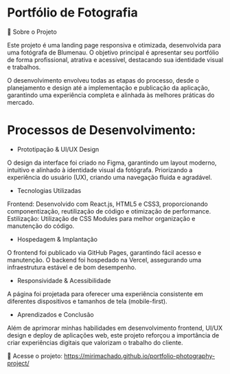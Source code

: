 

# Portfólio de Fotografia

📌 Sobre o Projeto

Este projeto é uma landing page responsiva e otimizada, desenvolvida para uma fotógrafa de Blumenau. O objetivo principal é 
apresentar seu portfólio de forma profissional, atrativa e acessível, destacando sua identidade visual e trabalhos.

O desenvolvimento envolveu todas as etapas do processo, desde o planejamento e design até a implementação e publicação 
da aplicação, garantindo uma experiência completa e alinhada às melhores práticas do mercado.
# Processos de Desenvolvimento:

- Prototipação & UI/UX Design

O design da interface foi criado no Figma, garantindo um layout moderno, intuitivo e alinhado à identidade visual da fotógrafa.
Priorizando a experiência do usuário (UX), criando uma navegação fluida e agradável.

- Tecnologias Utilizadas

Frontend: Desenvolvido com React.js, HTML5 e CSS3, proporcionando componentização, reutilização de código e otimização de performance.
Estilização: Utilização de CSS Modules para melhor organização e manutenção do código.

- Hospedagem & Implantação

O frontend foi publicado via GitHub Pages, garantindo fácil acesso e manutenção.
O backend foi hospedado na Vercel, assegurando uma infraestrutura estável e de bom desempenho.

- Responsividade & Acessibilidade

A página foi projetada para oferecer uma experiência consistente em diferentes dispositivos e tamanhos de tela (mobile-first).

- Aprendizados e Conclusão

Além de aprimorar minhas habilidades em desenvolvimento frontend, UI/UX design e deploy de aplicações web, este projeto reforçou a importância de criar experiências digitais que valorizam o trabalho do cliente.

🔗 Acesse o projeto: https://mirimachado.github.io/portfolio-photography-project/
